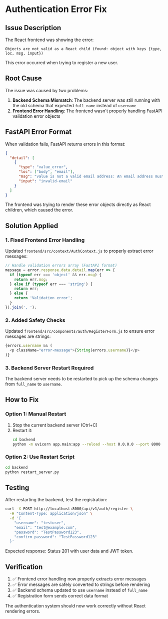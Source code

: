 # Authentication Error Fix

## Issue Description
The React frontend was showing the error:
```
Objects are not valid as a React child (found: object with keys {type, loc, msg, input})
```

This error occurred when trying to register a new user.

## Root Cause
The issue was caused by two problems:

1. **Backend Schema Mismatch**: The backend server was still running with the old schema that expected `full_name` instead of `username`
2. **Frontend Error Handling**: The frontend wasn't properly handling FastAPI validation error objects

## FastAPI Error Format
When validation fails, FastAPI returns errors in this format:
```json
{
  "detail": [
    {
      "type": "value_error",
      "loc": ["body", "email"],
      "msg": "value is not a valid email address: An email address must have an @-sign.",
      "input": "invalid-email"
    }
  ]
}
```

The frontend was trying to render these error objects directly as React children, which caused the error.

## Solution Applied

### 1. Fixed Frontend Error Handling
Updated `frontend/src/context/AuthContext.js` to properly extract error messages:

```javascript
// Handle validation errors array (FastAPI format)
message = error.response.data.detail.map(err => {
  if (typeof err === 'object' && err.msg) {
    return err.msg;
  } else if (typeof err === 'string') {
    return err;
  } else {
    return 'Validation error';
  }
}).join(', ');
```

### 2. Added Safety Checks
Updated `frontend/src/components/auth/RegisterForm.js` to ensure error messages are strings:

```javascript
{errors.username && (
  <p className="error-message">{String(errors.username)}</p>
)}
```

### 3. Backend Server Restart Required
The backend server needs to be restarted to pick up the schema changes from `full_name` to `username`.

## How to Fix

### Option 1: Manual Restart
1. Stop the current backend server (Ctrl+C)
2. Restart it:
   ```bash
   cd backend
   python -m uvicorn app.main:app --reload --host 0.0.0.0 --port 8000
   ```

### Option 2: Use Restart Script
```bash
cd backend
python restart_server.py
```

## Testing
After restarting the backend, test the registration:

```bash
curl -X POST http://localhost:8000/api/v1/auth/register \
  -H "Content-Type: application/json" \
  -d '{
    "username": "testuser",
    "email": "test@example.com", 
    "password": "TestPassword123",
    "confirm_password": "TestPassword123"
  }'
```

Expected response: Status 201 with user data and JWT token.

## Verification
1. ✅ Frontend error handling now properly extracts error messages
2. ✅ Error messages are safely converted to strings before rendering
3. ✅ Backend schema updated to use `username` instead of `full_name`
4. ✅ Registration form sends correct data format

The authentication system should now work correctly without React rendering errors.
